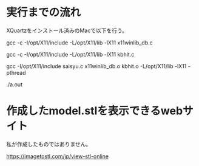 # 実行までの流れ
XQuartzをインストール済みのMacで以下を行う。

gcc -c -I/opt/X11/include -L/opt/X11/lib -lX11 x11winlib_db.c

gcc -c -I/opt/X11/include -L/opt/X11/lib -lX11 kbhit.c

gcc -I/opt/X11/include saisyu.c x11winlib_db.o kbhit.o -L/opt/X11/lib -lX11 -pthread

./a.out

# 作成したmodel.stlを表示できるwebサイト
私が作成したものではありません。

https://imagetostl.com/jp/view-stl-online
